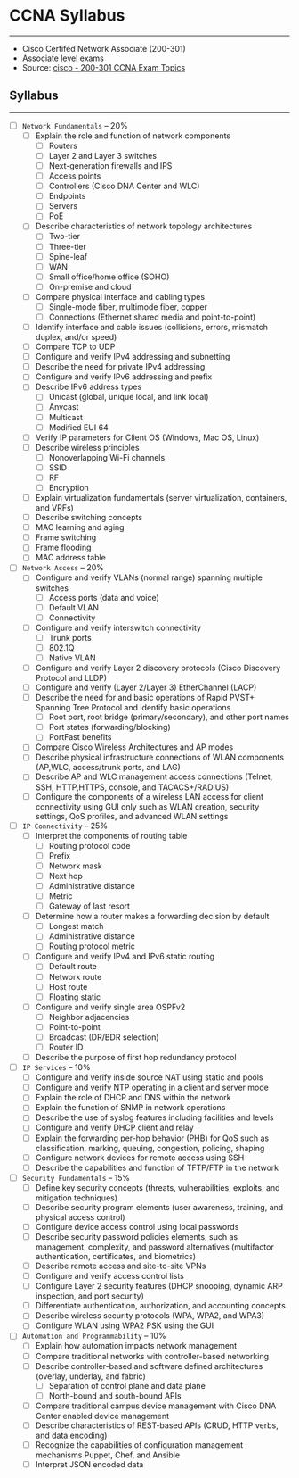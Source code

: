 # CCNA Syllabus
---

- Cisco Certifed Network Associate (200-301)
- Associate level exams
- Source: [cisco - 200-301 CCNA Exam Topics](https://learningnetwork.cisco.com/s/ccna-exam-topics)

## Syllabus
---
- [ ] `Network Fundamentals` – 20%
  - [ ] Explain the role and function of network components
    - [ ] Routers
    - [ ] Layer 2 and Layer 3 switches
    - [ ] Next-generation firewalls and IPS
    - [ ] Access points
    - [ ] Controllers (Cisco DNA Center and WLC)
    - [ ] Endpoints
    - [ ] Servers
    - [ ] PoE
  - [ ] Describe characteristics of network topology architectures
    - [ ] Two-tier
    - [ ] Three-tier
    - [ ] Spine-leaf
    - [ ] WAN
    - [ ] Small office/home office (SOHO)
    - [ ] On-premise and cloud
  - [ ] Compare physical interface and cabling types
    - [ ] Single-mode fiber, multimode fiber, copper
    - [ ] Connections (Ethernet shared media and point-to-point)
  - [ ] Identify interface and cable issues (collisions, errors, mismatch duplex, and/or speed)
  - [ ] Compare TCP to UDP
  - [ ] Configure and verify IPv4 addressing and subnetting
  - [ ] Describe the need for private IPv4 addressing
  - [ ] Configure and verify IPv6 addressing and prefix
  - [ ] Describe IPv6 address types
    - [ ] Unicast (global, unique local, and link local)
    - [ ] Anycast
    - [ ] Multicast
    - [ ] Modified EUI 64
  - [ ] Verify IP parameters for Client OS (Windows, Mac OS, Linux)
  - [ ] Describe wireless principles
    - [ ] Nonoverlapping Wi-Fi channels
    - [ ] SSID
    - [ ] RF
    - [ ] Encryption
  - [ ] Explain virtualization fundamentals (server virtualization, containers, and VRFs)
  - [ ] Describe switching concepts
  - [ ] MAC learning and aging
  - [ ] Frame switching
  - [ ] Frame flooding
  - [ ] MAC address table
- [ ] `Network Access` – 20%
  - [ ] Configure and verify VLANs (normal range) spanning multiple switches
    - [ ] Access ports (data and voice)
    - [ ] Default VLAN
    - [ ] Connectivity
  - [ ] Configure and verify interswitch connectivity
    - [ ] Trunk ports
    - [ ] 802.1Q
    - [ ] Native VLAN
  - [ ] Configure and verify Layer 2 discovery protocols (Cisco Discovery Protocol and LLDP)
  - [ ] Configure and verify (Layer 2/Layer 3) EtherChannel (LACP)
  - [ ] Describe the need for and basic operations of Rapid PVST+ Spanning Tree Protocol and identify basic operations
    - [ ] Root port, root bridge (primary/secondary), and other port names
    - [ ] Port states (forwarding/blocking)
    - [ ] PortFast benefits
  - [ ] Compare Cisco Wireless Architectures and AP modes
  - [ ] Describe physical infrastructure connections of WLAN components (AP,WLC, access/trunk ports, and LAG)
  - [ ] Describe AP and WLC management access connections (Telnet, SSH, HTTP,HTTPS, console, and TACACS+/RADIUS)
  - [ ] Configure the components of a wireless LAN access for client connectivity using GUI only such as WLAN creation, security settings, QoS profiles, and advanced WLAN settings
- [ ] `IP Connectivity` – 25%
  - [ ] Interpret the components of routing table
    - [ ] Routing protocol code
    - [ ] Prefix
    - [ ] Network mask
    - [ ] Next hop
    - [ ] Administrative distance
    - [ ] Metric
    - [ ] Gateway of last resort
  - [ ] Determine how a router makes a forwarding decision by default
    - [ ] Longest match
    - [ ] Administrative distance
    - [ ] Routing protocol metric
  - [ ] Configure and verify IPv4 and IPv6 static routing
    - [ ] Default route
    - [ ] Network route
    - [ ] Host route
    - [ ] Floating static
  - [ ] Configure and verify single area OSPFv2
    - [ ] Neighbor adjacencies
    - [ ] Point-to-point
    - [ ] Broadcast (DR/BDR selection)
    - [ ] Router ID
  - [ ] Describe the purpose of first hop redundancy protocol
- [ ] `IP Services` – 10%
  - [ ] Configure and verify inside source NAT using static and pools
  - [ ] Configure and verify NTP operating in a client and server mode
  - [ ] Explain the role of DHCP and DNS within the network
  - [ ] Explain the function of SNMP in network operations
  - [ ] Describe the use of syslog features including facilities and levels
  - [ ] Configure and verify DHCP client and relay
  - [ ] Explain the forwarding per-hop behavior (PHB) for QoS such as classification, marking, queuing, congestion, policing, shaping
  - [ ] Configure network devices for remote access using SSH
  - [ ] Describe the capabilities and function of TFTP/FTP in the network
- [ ] `Security Fundamentals` – 15%
  - [ ] Define key security concepts (threats, vulnerabilities, exploits, and mitigation techniques)
  - [ ] Describe security program elements (user awareness, training, and physical access control)
  - [ ] Configure device access control using local passwords
  - [ ] Describe security password policies elements, such as management, complexity, and password alternatives (multifactor authentication, certificates, and biometrics)
  - [ ] Describe remote access and site-to-site VPNs
  - [ ] Configure and verify access control lists
  - [ ] Configure Layer 2 security features (DHCP snooping, dynamic ARP inspection, and port security)
  - [ ] Differentiate authentication, authorization, and accounting concepts
  - [ ] Describe wireless security protocols (WPA, WPA2, and WPA3)
  - [ ] Configure WLAN using WPA2 PSK using the GUI
- [ ] `Automation and Programmability` – 10%
  - [ ] Explain how automation impacts network management
  - [ ] Compare traditional networks with controller-based networking
  - [ ] Describe controller-based and software defined architectures (overlay, underlay, and fabric)
    - [ ] Separation of control plane and data plane
    - [ ] North-bound and south-bound APIs
  - [ ] Compare traditional campus device management with Cisco DNA Center enabled device management
  - [ ] Describe characteristics of REST-based APIs (CRUD, HTTP verbs, and data encoding)
  - [ ] Recognize the capabilities of configuration management mechanisms Puppet, Chef, and Ansible
  - [ ] Interpret JSON encoded data
